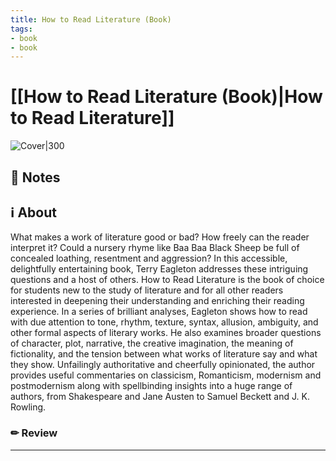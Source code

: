 ```yaml
---
title: How to Read Literature (Book)
tags: 
- book
- book
---
```






# [[How to Read Literature (Book)|How to Read Literature]]



![Cover|300](http://books.google.com/books/content?id=XZKlNyV4fyUC&printsec=frontcover&img=1&zoom=1&edge=curl&source=gbs_api)



## 📝 Notes







## ℹ️ About



What makes a work of literature good or bad? How freely can the reader interpret it? Could a nursery rhyme like Baa Baa Black Sheep be full of concealed loathing, resentment and aggression? In this accessible, delightfully entertaining book, Terry Eagleton addresses these intriguing questions and a host of others. How to Read Literature is the book of choice for students new to the study of literature and for all other readers interested in deepening their understanding and enriching their reading experience. In a series of brilliant analyses, Eagleton shows how to read with due attention to tone, rhythm, texture, syntax, allusion, ambiguity, and other formal aspects of literary works. He also examines broader questions of character, plot, narrative, the creative imagination, the meaning of fictionality, and the tension between what works of literature say and what they show. Unfailingly authoritative and cheerfully opinionated, the author provides useful commentaries on classicism, Romanticism, modernism and postmodernism along with spellbinding insights into a huge range of authors, from Shakespeare and Jane Austen to Samuel Beckett and J. K. Rowling.



### ✏ Review







---
